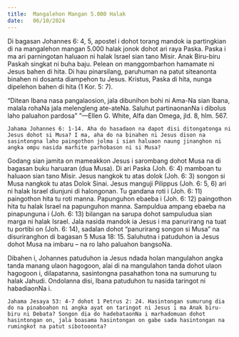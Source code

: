 ```yaml
---
title:  Mangalehon Mangan 5.000 Halak
date:   06/10/2024
---
```


Di bagasan Johannes 6: 4, 5, apostel i dohot torang mandok ia partingkian di na mangalehon mangan 5.000 halak jonok dohot ari raya Paska. Paska i ma ari parningotan haluaon ni halak Israel sian tano Misir. Anak Biru-biru Paskah singkat ni buha baju. Pelean on manggombarhon hamamate ni Jesus bahen di hita. Di hau pinarsilang, paruhuman na patut siteanonta binahen ni dosanta diampehon tu Jesus. Kristus, Paska di hita, nunga dipelehon bahen di hita (1 Kor. 5: 7).

“Ditean Ibana nasa pangalaosion, jala dibunihon bohi ni Ama-Na sian Ibana, malala rohaNa jala melengleng ate-ateNa. Saluhut partinaonanNa i dibolus laho paluahon pardosa” ”—Ellen G. White, Alfa dan Omega, jld. 8, hlm. 567.

`Jahama Johannes 6: 1-14. Aha do hasadaon na dapot disi ditongatonga ni Jesus dohot si Musa? I ma, aha do na binahen ni Jesus dison na sasintongna laho paingothon jolma i sian haluaon naung jinanghon ni angka ompu nasida marhite parhobason ni si Musa?`

Godang sian jamita on mameakkon Jesus i sarombang dohot Musa na di bagasan buku haruaran (dua Musa). Di ari Paska (Joh. 6: 4) mamboan tu haluaon sian tano Misir. Jesus nangkok tu atas dolok (Joh. 6: 3) songon si Musa nangkok tu atas Dolok Sinai. Jesus manguji Pilippus (Joh. 6: 5, 6) ari ni halak Israel diunjuni di halongonan. Tu gandana roti i (Joh. 6: 11) paingothon hita tu roti manna. Papunguhon ebaeba i (Joh. 6: 12) paingothon hita tu halak Israel na papunguhon manna. Sampuldua ampang ebaeba na pinapunguna i (Joh. 6: 13) bilangan na sarupa dohot sampuludua sian marga ni halak Israel. Jala nasida mandok ia Jesus i ma panurirang na tuat tu portibi on (Joh. 6: 14), sadalan dohot “panurirang songon si Musa” na disuriranghon di bagasan 5 Musa 18: 15. Saluhutna i patuduhon ia Jesus dohot Musa na imbaru – na ro laho paluahon bangsoNa.

Dibahen i, Johannes patuduhon ia Jesus ndada holan mangulahon angka tanda manang ulaon hagogoon, alai di na mangulahon tanda dohot ulaon hagogoon i, dilapatanna, sasintongna pasahathon tona na sumurung tu halak Jahudi. Ondolanna disi, Ibana patuduhon tu nasida taringot ni habadiaonNa i.

`Jahama Jesaya 53: 4-7 dohot 1 Petrus 2: 24. Hasintongan sumurung dia do na pinaboahon ni angka ayat on taringot ni Jesus i ma Anak biru-biru ni Debata? Songon dia do hadebataonNa i marhadomuan dohot hasintongan on, jala boasama hasintongan on gabe sada hasintongan na rumingkot na patut sibotooonta?`